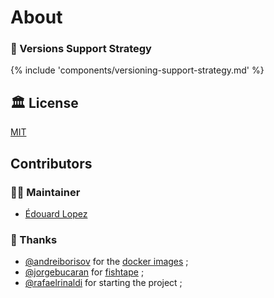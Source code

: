 # About

### :rocket: Versions Support Strategy

{% include 'components/versioning-support-strategy.md' %}

## :classical_building: License

[MIT][MIT]

## Contributors

### :man_technologist: Maintainer

* [Édouard Lopez](https://github.com/edouard-lopez)

### :clap: Thanks

* [@andreiborisov](https://github.com/andreiborisov) for the [docker images][docker-images] ;
* [@jorgebucaran](https://github.com/jorgebucaran/) for [fishtape](https://github.com/jorgebucaran/fishtape) ;
* [@rafaelrinaldi](https://github.com/pure-fish/pure) for starting the project ;

[MIT]: ../LICENSE.md
[docker-images]: https://github.com/andreiborisov/docker-fish/
